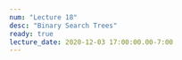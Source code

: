 ```yaml
---
num: "Lecture 18"
desc: "Binary Search Trees"
ready: true
lecture_date: 2020-12-03 17:00:00.00-7:00
---
```

